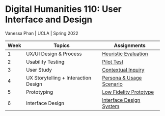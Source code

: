 # Digital Humanities 110: User Interface and Design
Vanessa Phan | UCLA | Spring 2022

| Week | Topics | Assignments |
| --- | --- | --- |
| 1 | UX/UI Design & Process | [Heuristic Evaluation](https://github.com/vanphn/DH110/tree/main/assignment01) | 
| 2 | Usability Testing | [Pilot Test](https://github.com/vanphn/DH110/tree/main/assignment02) |
| 3 | User Study | [Contextual Inquiry](https://github.com/vanphn/DH110/tree/main/assignment03) |
| 4 | UX Storytelling + Interaction Design | [Persona & Usage Scenario](https://github.com/vanphn/DH110/tree/main/assignment04) |
| 5 | Prototyping | [Low Fidelity Prototype](https://github.com/vanphn/DH110/tree/main/assignment05) |
| 6 | Interface Design | [Interface Design System](https://github.com/vanphn/DH110/tree/main/assignment06) |
